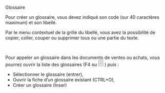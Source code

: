 






Glossaire





Pour créer un glossaire, vous devez indiqué son code (sur 40 caractères maximum) et son libellé.


Par le menu contextuel de la grille du libellé, vous avez la possibilité de copier, coller, couper ou supprimer tous ou une partie du texte.


 


Pour appeler un glossaire dans les documents de ventes ou achats, vous pourrez ouvrir la liste des glossaires (F4 ou ![image\Gest0010_wmf.gif](IconeTroisPoints.gif "image\Gest0010_wmf.gif") ) puis :


* Sélectionner le glossaire (entrer),
* Ouvrir la fiche d’un glossaire existant (CTRL+O),
* Créer un glossaire (Inser)



